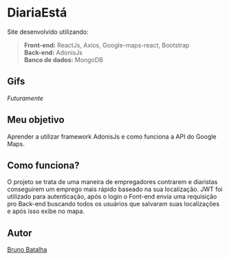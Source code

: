 # DiariaEstá

Site desenvolvido utilizando:
>**Front-end:** ReactJs, Axios, Google-maps-react, Bootstrap\
**Back-end:** AdonisJs\
**Banco de dados:** MongoDB

## Gifs
_Futuramente_

## Meu objetivo
Aprender a utilizar framework AdonisJs e como funciona a API do Google Maps.

## Como funciona?
O projeto se trata de uma maneira de empregadores contrarem e diaristas 
conseguirem um emprego mais rápido baseado na sua localização. JWT foi utilizado para autenticação, 
após o login o Font-end envia uma requisição pro Back-end buscando
todos os usuários que salvaram suas localizações e após isso exibe no mapa. 

## Autor
[Bruno Batalha](https://bruno-batalha.firebaseapp.com/)
